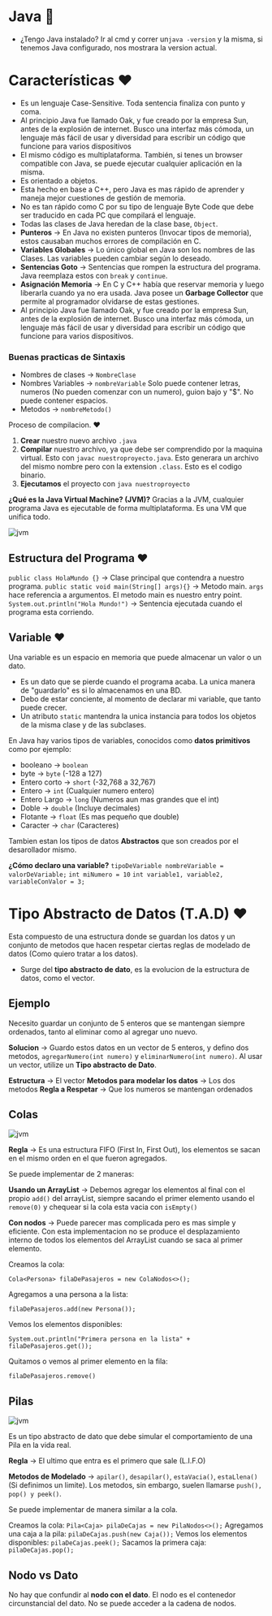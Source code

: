 # Java 🚀️

* ¿Tengo Java instalado? Ir al cmd y correr un`java -version` y la misma, si tenemos Java configurado, nos mostrara la version actual.

# Características ❤️

* Es un lenguaje Case-Sensitive. Toda sentencia finaliza con punto y coma.
* Al principio Java fue llamado Oak, y fue creado por la empresa Sun, antes de la explosión de internet. Busco una interfaz más cómoda, un lenguaje más fácil de usar y diversidad para escribir un código que funcione para varios dispositivos
* El mismo código es multiplataforma. También, si tenes un browser compatible con Java, se puede ejecutar cualquier aplicación en la misma.
* Es orientado a objetos.
* Esta hecho en base a C++, pero Java es mas rápido de aprender y maneja mejor cuestiones de gestión de memoria.
* No es tan rápido como C por su tipo de lenguaje Byte Code que debe ser traducido en cada PC que compilará el lenguaje.
* Todas las clases de Java heredan de la clase base, `Object`.
* **Punteros** -> En Java no existen punteros (Invocar tipos de memoria), estos causaban muchos errores de compilación en C.
* **Variables Globales** -> Lo único global en Java son los nombres de las Clases. Las variables pueden cambiar según lo deseado.
* **Sentencias Goto** -> Sentencias que rompen la estructura del programa. Java reemplaza estos con `break` y `continue`.
* **Asignación Memoria** -> En C y C++ había que reservar memoria y luego liberarla cuando ya no era usada. Java posee un **Garbage Collector** que permite al programador olvidarse de estas gestiones.
* Al principio Java fue llamado Oak, y fue creado por la empresa Sun, antes de la explosión de internet. Busco una interfaz más cómoda, un lenguaje más fácil de usar y diversidad para escribir un código que funcione para varios dispositivos.



### Buenas practicas de Sintaxis

* Nombres de clases -> `NombreClase`
* Nombres Variables -> `nombreVariable`
  Solo puede contener letras, numeros (No pueden comenzar con un numero), guion bajo y "$". No puede contener espacios.
* Metodos -> `nombreMetodo()`

Proceso de compilacion. ❤️

1. **Crear** nuestro nuevo archivo  `.java`
2. **Compilar** nuestro archivo, ya que debe ser comprendido por la maquina virtual. Esto con `javac nuestroproyecto.java`. Esto generara un archivo del mismo nombre pero con la extension `.class`. Esto es el codigo binario.
3. **Ejecutamos** el proyecto con `java nuestroproyecto`

**¿Qué es la Java Virtual Machine? (JVM)?**
Gracias a la JVM, cualquier programa Java es ejecutable de forma multiplataforma. Es una VM que unifica todo.

![jvm](./assets/jvm.jpg)

## Estructura del Programa ❤️

`public class HolaMundo {}` -> Clase principal que contendra a nuestro programa.
`public static void main(String[] args){}` -> Metodo main. `args` hace referencia a argumentos. El metodo main es nuestro entry point.
`System.out.println("Hola Mundo!")` -> Sentencia ejecutada cuando el programa esta corriendo.

## Variable ❤️

Una variable es un espacio en memoria que puede almacenar un valor o un dato.

* Es un dato que se pierde cuando el programa acaba. La unica manera de "guardarlo" es si lo almacenamos en una BD.
* Debo de estar conciente, al momento de declarar mi variable, que tanto puede crecer.
* Un atributo `static` mantendra la unica instancia para todos los objetos de la misma clase y de las subclases.

En Java hay varios tipos de variables, conocidos como **datos primitivos** como por ejemplo:

* booleano -> `boolean`
* byte -> `byte` (-128 a 127)
* Entero corto -> `short` (-32,768 a 32,767)
* Entero -> `int` (Cualquier numero entero)
* Entero Largo -> `long` (Numeros aun mas grandes que el int)
* Doble -> `double` (Incluye decimales)
* Flotante -> `float` (Es mas pequeño que double)
* Caracter -> `char` (Caracteres)

Tambien estan los tipos de datos **Abstractos** que son creados por el desarollador mismo.

**¿Cómo declaro una variable?**
`tipoDeVariable nombreVariable = valorDeVariable;`
`int miNumero = 10`
`int variable1, variable2, variableConValor = 3;`

# Tipo Abstracto de Datos (T.A.D) ❤️

Esta compuesto de una estructura donde se guardan los datos y un conjunto de metodos que hacen respetar ciertas reglas de modelado de datos (Como quiero tratar a los datos).

* Surge del **tipo abstracto de dato**, es la evolucion de la estructura de datos, como el vector.

## Ejemplo

Necesito guardar un conjunto de 5 enteros que se mantengan siempre ordenados, tanto al eliminar como al agregar uno nuevo.

**Solucion** -> Guardo estos datos en un vector de 5 enteros, y defino dos metodos, `agregarNumero(int numero)` y `eliminarNumero(int numero)`. Al usar un vector, utilize un **Tipo abstracto de Dato**.

**Estructura** -> El vector
**Metodos para modelar los datos** -> Los dos metodos
**Regla a Respetar** -> Que los numeros se mantengan ordenados

## Colas

![jvm](./assets/cola.jpg)

**Regla** -> Es una estructura FIFO (First In, First Out), los elementos se sacan en el mismo orden en el que fueron agregados.

Se puede implementar de 2 maneras:

**Usando un ArrayList** -> Debemos agregar los elementos al final con el propio `add()` del arrayList, siempre sacando el primer elemento usando el `remove(0)` y chequear si la cola esta vacia con `isEmpty()`

**Con nodos** -> Puede parecer mas complicada pero es mas simple y eficiente. Con esta implementacion no se produce el desplazamiento interno de todos los elementos del ArrayList cuando se saca al primer elemento.

Creamos la cola:

`Cola<Persona> filaDePasajeros = new ColaNodos<>();`

Agregamos a una persona a la lista:

`filaDePasajeros.add(new Persona());`

Vemos los elementos disponibles:

`System.out.println("Primera persona en la lista" + filaDePasajeros.get());`

Quitamos o vemos al primer elemento en la fila:

`filaDePasajeros.remove()`

## Pilas

![jvm](./assets/pila.jpg)

Es un tipo abstracto de dato que debe simular el comportamiento de una Pila en la vida real.

**Regla** -> El ultimo que entra es el primero que sale (L.I.F.O)

**Metodos de Modelado** -> `apilar()`, `desapilar()`, `estaVacia()`, `estaLlena()` (Si definimos un limite). Los metodos, sin embargo, suelen llamarse `push(), pop() y peek()`.

Se puede implementar de manera similar a la cola.

Creamos la cola:
`Pila<Caja> pilaDeCajas = new PilaNodos<>();`
Agregamos una caja a la pila:
`pilaDeCajas.push(new Caja());`
Vemos los elementos disponibles:
`pilaDeCajas.peek();`
Sacamos la primera caja:
`pilaDeCajas.pop();`

## Nodo vs Dato

No hay que confundir al **nodo con el dato**. El nodo es el contenedor circunstancial del dato. No se puede acceder a la cadena de nodos. 

